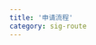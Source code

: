 ```yaml
---
title: '申请流程'
category: sig-route
---
```


<script setup lang="ts">
  import TheSigGuidance from "@/views/sig/sig-guidance/TheSigGuidance.vue"
</script>

<TheSigGuidance />

